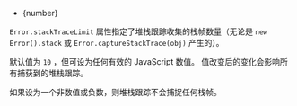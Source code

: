 
* {number}

`Error.stackTraceLimit` 属性指定了堆栈跟踪收集的栈帧数量（无论是 `new Error().stack` 或 `Error.captureStackTrace(obj)` 产生的）。

默认值为 `10` ，但可设为任何有效的 JavaScript 数值。
值改变后的变化会影响所有捕获到的堆栈跟踪。

如果设为一个非数值或负数，则堆栈跟踪不会捕捉任何栈帧。

